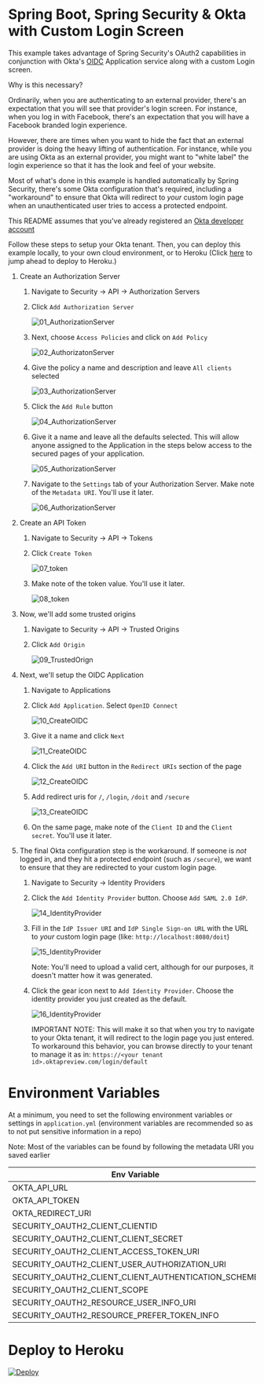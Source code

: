# Spring Boot, Spring Security & Okta with Custom Login Screen

This example takes advantage of Spring Security's OAuth2 capabilities in conjunction with Okta's 
[OIDC](https://en.wikipedia.org/wiki/OpenID_Connect) Application service along with a custom Login screen.

Why is this necessary? 

Ordinarily, when you are authenticating to an external provider, there's an expectation that you 
will see that provider's login screen. For instance, when you log in with Facebook, there's an expectation that you will
have a Facebook branded login experience.

However, there are times when you want to hide the fact that an external provider is doing the heavy lifting of
authentication. For instance, while you are using Okta as an external provider, you might want to "white label" the
login experience so that it has the look and feel of your website.

Most of what's done in this example is handled automatically by Spring Security, there's some Okta configuration that's
required, including a "workaround" to ensure that Okta will redirect to *your* custom login page when an unauthenticated
user tries to access a protected endpoint.

This README assumes that you've already registered an [Okta developer account](https://developer.okta.com)

Follow these steps to setup your Okta tenant. Then, you can deploy this example locally, to your own cloud environment,
or to Heroku (Click [here](#deploy-to-heroku) to jump ahead to deploy to Heroku.)

1. Create an Authorization Server
    1. Navigate to Security -> API -> Authorization Servers
    2. Click `Add Authorization Server`
    
        ![01_AuthorizationServer](docs/01_AuthorizationServer.png)
        
    3. Next, choose `Access Policies` and click on `Add Policy`
    
        ![02_AuthorizatonServer](docs/02_AuthorizatonServer.png)
        
    4.  Give the policy a name and description and leave `All clients` selected
    
        ![03_AuthorizationServer](docs/03_AuthorizationServer.png)
        
    5. Click the `Add Rule` button
    
        ![04_AuthorizationServer](docs/04_AuthorizationServer.png)
        
    6. Give it a name and leave all the defaults selected. This will allow anyone assigned to the Application in the steps below access to the secured pages of your application.
    
        ![05_AuthorizationServer](docs/05_AuthorizationServer.png)
        
    7. Navigate to the `Settings` tab of your Authorization Server. Make note of the `Metadata URI`. You'll use it later.
        
        ![06_AuthorizationServer](docs/06_AuthorizationServer.png)
        
2. Create an API Token
    1. Navigate to Security -> API -> Tokens
    2. Click `Create Token`
    
        ![07_token](docs/07_token.png)
        
    3. Make note of the token value. You'll use it later.
    
        ![08_token](docs/08_token.png)
        
3. Now, we'll add some trusted origins
    1. Navigate to Security -> API -> Trusted Origins
    2. Click `Add Origin`
    
        ![09_TrustedOrign](docs/09_TrustedOrign.png)

4. Next, we'll setup the OIDC Application
    1. Navigate to Applications
    2. Click `Add Application`. Select `OpenID Connect`
   
        ![10_CreateOIDC](docs/10_CreateOIDC.png)
       
    3. Give it a name and click `Next`
   
        ![11_CreateOIDC](docs/11_CreateOIDC.png)
       
    4. Click the `Add URI` button in the `Redirect URIs` section of the page
   
        ![12_CreateOIDC](docs/12_CreateOIDC.png)
       
    5. Add redirect uris for `/`, `/login`, `/doit` and `/secure`
   
        ![13_CreateOIDC](docs/13_CreateOIDC.png)
        
    6. On the same page, make note of the `Client ID` and the `Client secret`. You'll use it later.
        
5. The final Okta configuration step is the workaround. If someone is *not* logged in, and they hit a protected endpoint (such as `/secure`), we want to ensure that they are redirected to your custom login page.
    1. Navigate to Security -> Identity Providers
    2. Click the `Add Identity Provider` button. Choose `Add SAML 2.0 IdP`. 
    
        ![14_IdentityProvider](docs/14_IdentityProvider.png)
        
    3. Fill in the `IdP Issuer URI` and `IdP Single Sign-on URL` with the URL to *your* custom login page (like: `http://localhost:8080/doit`)
    
        ![15_IdentityProvider](docs/15_IdentityProvider.png)
        
        Note: You'll need to upload a valid cert, although for our purposes, it doesn't matter how it was generated.
        
    4. Click the gear icon next to `Add Identity Provider`. Choose the identity provider you just created as the default.
    
        ![16_IdentityProvider](docs/16_IdentityProvider.png)
        
        IMPORTANT NOTE: This will make it so that when you try to navigate to your Okta tenant, it will redirect to the login
        page you just entered. To workaround this behavior, you can browse directly to your tenant to manage it as in:
        `https://<your tenant id>.oktapreview.com/login/default`
       
# Environment Variables

At a minimum, you need to set the following environment variables or settings in `application.yml`
(environment variables are recommended so as to not put sensitive information in a repo)

Note: Most of the variables can be found by following the metadata URI you saved earlier

| Env Variable                                         | Yaml property                               |
|------------------------------------------------------|---------------------------------------------|
| OKTA_API_URL                                         | okta.api.url                                |
| OKTA_API_TOKEN                                       | okta.api.token                              |
| OKTA_REDIRECT_URI                                    | okta.redirect.uri                           |
| SECURITY_OAUTH2_CLIENT_CLIENTID                      | security.oauth2.client.clientId             |
| SECURITY_OAUTH2_CLIENT_CLIENT_SECRET                 | security.oauth2.client.clientSecret         |
| SECURITY_OAUTH2_CLIENT_ACCESS_TOKEN_URI              | security.oauth2.client.accessTokenUri       |
| SECURITY_OAUTH2_CLIENT_USER_AUTHORIZATION_URI        | security.oauth2.client.userAuthorizationUri |
| SECURITY_OAUTH2_CLIENT_CLIENT_AUTHENTICATION_SCHEME  | security.oauth2.client.authenticationScheme |
| SECURITY_OAUTH2_CLIENT_SCOPE                         | security.oauth2.client.scope                |
| SECURITY_OAUTH2_RESOURCE_USER_INFO_URI               | security.oauth2.resource.userInfoUri        |
| SECURITY_OAUTH2_RESOURCE_PREFER_TOKEN_INFO           | security.oauth2.resource.preferTokenInfo    |

# Deploy to Heroku

[![Deploy](https://www.herokucdn.com/deploy/button.svg)](https://heroku.com/deploy?template=https://github.com/dogeared/spring-into-okta.git)
